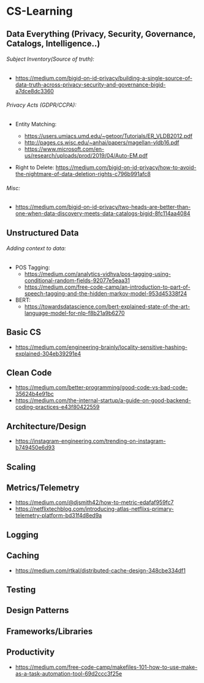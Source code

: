 # CS-Learning

## Data Everything (Privacy, Security, Governance, Catalogs, Intelligence..)

###### Subject Inventory(Source of truth): 

* https://medium.com/bigid-on-id-privacy/building-a-single-source-of-data-truth-across-privacy-security-and-governance-bigid-a7dce8dc3360

###### Privacy Acts (GDPR/CCPA):

* Entity Matching: 
  * https://users.umiacs.umd.edu/~getoor/Tutorials/ER_VLDB2012.pdf
  * http://pages.cs.wisc.edu/~anhai/papers/magellan-vldb16.pdf
  * https://www.microsoft.com/en-us/research/uploads/prod/2019/04/Auto-EM.pdf
  
* Right to Delete: https://medium.com/bigid-on-id-privacy/how-to-avoid-the-nightmare-of-data-deletion-rights-c796b991afc8

###### Misc:

* https://medium.com/bigid-on-id-privacy/two-heads-are-better-than-one-when-data-discovery-meets-data-catalogs-bigid-8fc114aa4084

## Unstructured Data

###### Adding context to data:

* POS Tagging:
  * https://medium.com/analytics-vidhya/pos-tagging-using-conditional-random-fields-92077e5eaa31
  * https://medium.com/free-code-camp/an-introduction-to-part-of-speech-tagging-and-the-hidden-markov-model-953d45338f24
* BERT:
  * https://towardsdatascience.com/bert-explained-state-of-the-art-language-model-for-nlp-f8b21a9b6270

## Basic CS

* https://medium.com/engineering-brainly/locality-sensitive-hashing-explained-304eb39291e4

## Clean Code

* https://medium.com/better-programming/good-code-vs-bad-code-35624b4e91bc
* https://medium.com/the-internal-startup/a-guide-on-good-backend-coding-practices-e43f80422559

## Architecture/Design

* https://instagram-engineering.com/trending-on-instagram-b749450e6d93

## Scaling

## Metrics/Telemetry

* https://medium.com/@djsmith42/how-to-metric-edafaf959fc7
* https://netflixtechblog.com/introducing-atlas-netflixs-primary-telemetry-platform-bd31f4d8ed9a

## Logging

## Caching

* https://medium.com/rtkal/distributed-cache-design-348cbe334df1

## Testing

## Design Patterns

## Frameworks/Libraries

## Productivity

* https://medium.com/free-code-camp/makefiles-101-how-to-use-make-as-a-task-automation-tool-69d2ccc3f25e
